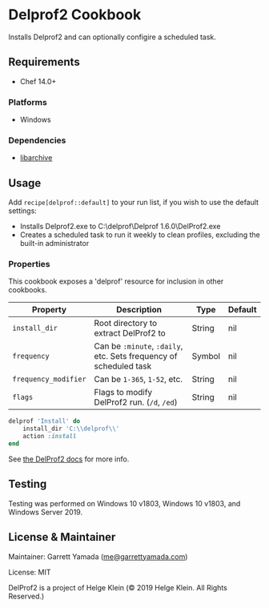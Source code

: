 # Delprof2 Cookbook

Installs Delprof2 and can optionally configire a scheduled task.

## Requirements

- Chef 14.0+

### Platforms

- Windows

### Dependencies

- [libarchive](https://supermarket.chef.io/cookbooks/libarchive)

## Usage

Add `recipe[delprof::default]` to your run list, if you wish to use the default settings:

- Installs Delprof2.exe to C:\delprof\Delprof 1.6.0\DelProf2.exe
- Creates a scheduled task to run it weekly to clean profiles, excluding the built-in administrator

### Properties

This cookbook exposes a 'delprof' resource for inclusion in other cookbooks. 

Property                                            | Description                                                                               | Type    | Default
---------------------------------------------------- | ----------------------------------------------------------------------------------------- | ------- | ---------------------------------------------------------------------------------
`install_dir`                                        | Root directory to extract DelProf2 to                                  | String | nil
`frequency`                                        | Can be `:minute`, `:daily`, etc. Sets frequency of scheduled task                                 | Symbol | nil
`frequency_modifier`                                        | Can be `1-365`, `1-52`, etc.                                  | String | nil
`flags`                                        | Flags to modify DelProf2 run. (`/d`, `/ed`)                                  | String | nil

```ruby
delprof 'Install' do
    install_dir 'C:\\delprof\\'
    action :install
end
```


See [the DelProf2 docs](https://helgeklein.com/free-tools/delprof2-user-profile-deletion-tool/) for more info.

## Testing

Testing was performed on Windows 10 v1803, Windows 10 v1803, and Windows Server 2019.

## License & Maintainer

Maintainer: Garrett Yamada (me@garrettyamada.com)

License: MIT

DelProf2 is a project of Helge Klein (© 2019 Helge Klein. All Rights Reserved.)
